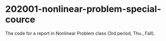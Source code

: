 # 202001-nonlinear-problem-special-cource
The code for a report in Nonlinear Problem class (3rd period, Thu., Fall). 
